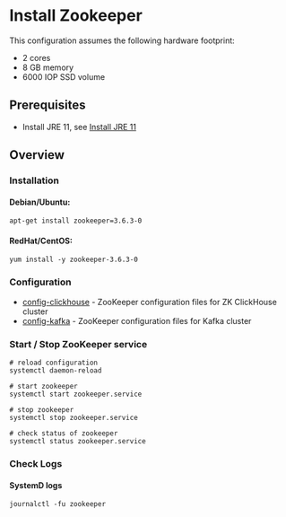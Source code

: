 # Install Zookeeper

This configuration assumes the following hardware footprint:

- 2 cores
- 8 GB memory
- 6000 IOP SSD volume

## Prerequisites

- Install JRE 11, see [Install JRE 11](../instana-jre-11/README.md)

## Overview

### Installation

#### Debian/Ubuntu:

```
apt-get install zookeeper=3.6.3-0
```

#### RedHat/CentOS:

```
yum install -y zookeeper-3.6.3-0
```

### Configuration

- [config-clickhouse](config-clickhouse) - ZooKeeper configuration files for ZK ClickHouse cluster
- [config-kafka](2-shard-clickhouse-setup) - ZooKeeper configuration files for Kafka cluster

### Start / Stop ZooKeeper service

```
# reload configuration
systemctl daemon-reload

# start zookeeper
systemctl start zookeeper.service

# stop zookeeper
systemctl stop zookeeper.service

# check status of zookeeper
systemctl status zookeeper.service
```

### Check Logs

#### SystemD logs

```
journalctl -fu zookeeper
```
